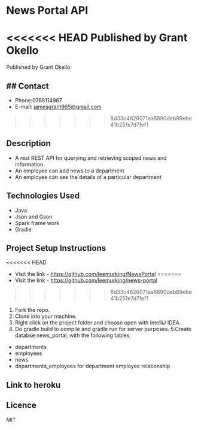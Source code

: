 
# News Portal API
<<<<<<< HEAD
Published by Grant Okello
=======
Published by Grant Okello:


## ## Contact
- Phone:0768114967
- E-mail: jamesgrant965@gmail.com

>>>>>>> 8d33c4626071aa8890deb89ebe41b251e7d7fef1

## Description
- A rest REST API for querying and retrieving scoped news and information.
- An employee can add news to a department
- An employee can see the details of a particular department

## Technologies Used
- Java
- Json and Gson
- Spark frame work
- Gradle

## Project Setup Instructions
<<<<<<< HEAD
- Visit the link - https://github.com/leemurking/NewsPortal
=======
- Visit the link - https://github.com/leemurking/news-portal
>>>>>>> 8d33c4626071aa8890deb89ebe41b251e7d7fef1
1. Fork the repo.
2. Clone into your machine.
3. Right click on the project folder and choose open with IntelliJ IDEA.
4. Do gradle build to compile and gradle run for server purposes.
5.Create databse news_portal, with the following tables,
- departments
- employees
- news
- departments_employees for department employee relationship


## Link to heroku


## Licence
 MIT
